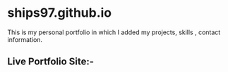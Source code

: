# ships97.github.io
This is my personal portfolio in which I added my projects, skills , contact information.

## Live Portfolio Site:-


